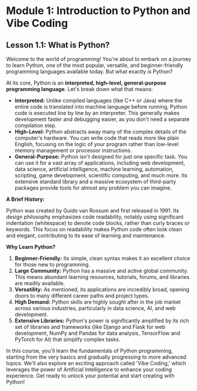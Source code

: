 # Module 1: Introduction to Python and Vibe Coding

## Lesson 1.1: What is Python?

Welcome to the world of programming! You're about to embark on a journey to learn Python, one of the most popular, versatile, and beginner-friendly programming languages available today. But what exactly *is* Python?

At its core, Python is an **interpreted, high-level, general-purpose programming language**. Let's break down what that means:

*   **Interpreted:** Unlike compiled languages (like C++ or Java) where the entire code is translated into machine language before running, Python code is executed line by line by an interpreter. This generally makes development faster and debugging easier, as you don't need a separate compilation step.
*   **High-Level:** Python abstracts away many of the complex details of the computer's hardware. You can write code that reads more like plain English, focusing on the logic of your program rather than low-level memory management or processor instructions.
*   **General-Purpose:** Python isn't designed for just one specific task. You can use it for a vast array of applications, including web development, data science, artificial intelligence, machine learning, automation, scripting, game development, scientific computing, and much more. Its extensive standard library and a massive ecosystem of third-party packages provide tools for almost any problem you can imagine.

**A Brief History:**

Python was created by Guido van Rossum and first released in 1991. Its design philosophy emphasizes code readability, notably using significant indentation (whitespace) to denote code blocks, rather than curly braces or keywords. This focus on readability makes Python code often look clean and elegant, contributing to its ease of learning and maintenance.

**Why Learn Python?**

1.  **Beginner-Friendly:** Its simple, clean syntax makes it an excellent choice for those new to programming.
2.  **Large Community:** Python has a massive and active global community. This means abundant learning resources, tutorials, forums, and libraries are readily available.
3.  **Versatility:** As mentioned, its applications are incredibly broad, opening doors to many different career paths and project types.
4.  **High Demand:** Python skills are highly sought after in the job market across various industries, particularly in data science, AI, and web development.
5.  **Extensive Libraries:** Python's power is significantly amplified by its rich set of libraries and frameworks (like Django and Flask for web development, NumPy and Pandas for data analysis, TensorFlow and PyTorch for AI) that simplify complex tasks.

In this course, you'll learn the fundamentals of Python programming, starting from the very basics and gradually progressing to more advanced topics. We'll also explore an exciting approach called 'Vibe Coding,' which leverages the power of Artificial Intelligence to enhance your coding experience. Get ready to unlock your potential and start creating with Python!
